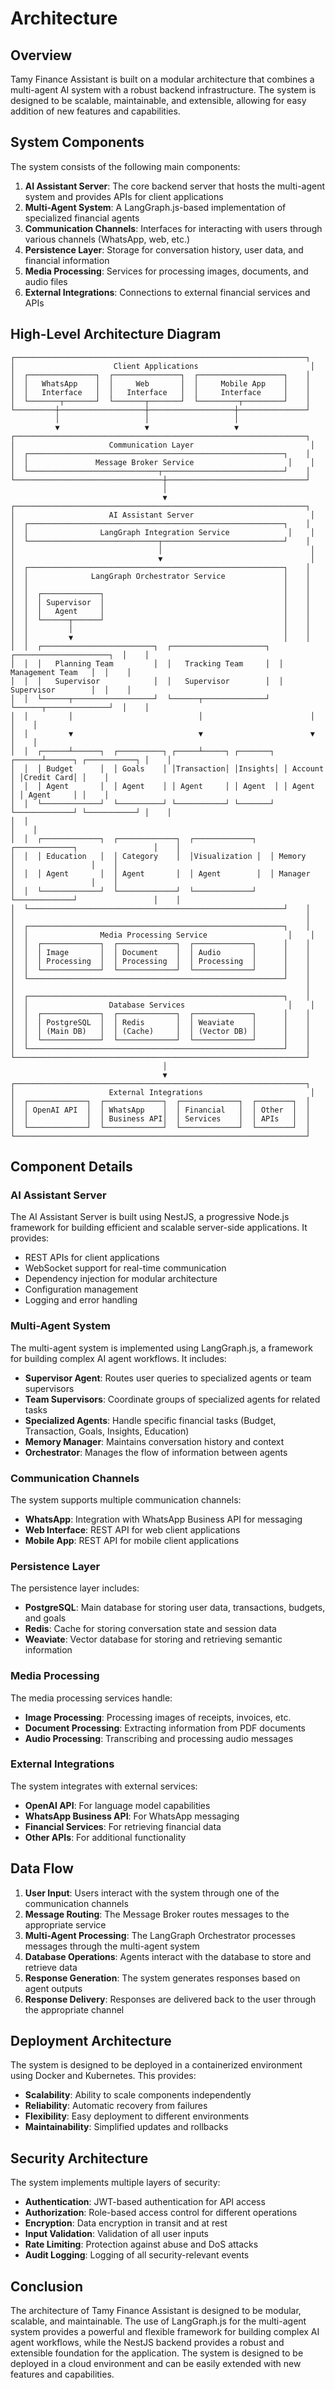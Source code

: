 # Architecture

## Overview

Tamy Finance Assistant is built on a modular architecture that combines a multi-agent AI system with a robust backend infrastructure. The system is designed to be scalable, maintainable, and extensible, allowing for easy addition of new features and capabilities.

## System Components

The system consists of the following main components:

1. **AI Assistant Server**: The core backend server that hosts the multi-agent system and provides APIs for client applications
2. **Multi-Agent System**: A LangGraph.js-based implementation of specialized financial agents
3. **Communication Channels**: Interfaces for interacting with users through various channels (WhatsApp, web, etc.)
4. **Persistence Layer**: Storage for conversation history, user data, and financial information
5. **Media Processing**: Services for processing images, documents, and audio files
6. **External Integrations**: Connections to external financial services and APIs

## High-Level Architecture Diagram

```
┌─────────────────────────────────────────────────────────────────┐
│                      Client Applications                         │
│  ┌───────────────┐  ┌───────────────┐  ┌───────────────────┐    │
│  │   WhatsApp    │  │     Web       │  │     Mobile App    │    │
│  │   Interface   │  │   Interface   │  │     Interface     │    │
│  └───────┬───────┘  └───────┬───────┘  └─────────┬─────────┘    │
└─────────┼───────────────────┼───────────────────┼───────────────┘
          │                   │                   │
          ▼                   ▼                   ▼
┌─────────────────────────────────────────────────────────────────┐
│                     Communication Layer                          │
│  ┌─────────────────────────────────────────────────────────┐    │
│  │               Message Broker Service                     │    │
│  └─────────────────────────────┬───────────────────────────┘    │
└─────────────────────────────────┼───────────────────────────────┘
                                  │
                                  ▼
┌─────────────────────────────────────────────────────────────────┐
│                     AI Assistant Server                          │
│  ┌─────────────────────────────────────────────────────────┐    │
│  │                LangGraph Integration Service             │    │
│  └─────────────────────────────┬───────────────────────────┘    │
│                                │                                 │
│                                ▼                                 │
│  ┌─────────────────────────────────────────────────────────┐    │
│  │              LangGraph Orchestrator Service             │    │
│  │                                                         │    │
│  │  ┌─────────────┐                                        │    │
│  │  │ Supervisor  │                                        │    │
│  │  │   Agent     │                                        │    │
│  │  └──────┬──────┘                                        │    │
│  │         │                                               │    │
│  │         ▼                                               │    │
│  │  ┌─────────────────────────┐  ┌─────────────────────┐  ┌─────────────────────┐  │    │
│  │  │   Planning Team         │  │   Tracking Team     │  │   Management Team   │  │    │
│  │  │   Supervisor            │  │   Supervisor        │  │   Supervisor        │  │    │
│  │  └──────┬──────────────────┘  └──────┬──────────────┘  └──────┬──────────────┘  │    │
│  │         │                            │                        │                 │    │
│  │         ▼                            ▼                        ▼                 │    │
│  │  ┌──────┴──────┐  ┌──────────┐ ┌─────┴─────┐ ┌───────┐ ┌──────┴──────┐ ┌───────────┐ │    │
│  │  │ Budget      │  │ Goals    │ │Transaction│ │Insights│ │ Account     │ │Credit Card│ │    │
│  │  │ Agent       │  │ Agent    │ │ Agent     │ │ Agent  │ │ Agent       │ │ Agent     │ │    │
│  │  └─────────────┘  └──────────┘ └───────────┘ └───────┘ └─────────────┘ └───────────┘ │    │
│  │                                                                                      │    │
│  │  ┌─────────────┐  ┌─────────────┐  ┌─────────────┐  ┌─────────────┐                 │    │
│  │  │ Education   │  │ Category    │  │Visualization │  │ Memory      │                 │    │
│  │  │ Agent       │  │ Agent       │  │ Agent        │  │ Manager     │                 │    │
│  │  └─────────────┘  └─────────────┘  └─────────────┘  └─────────────┘                 │    │
│  └─────────────────────────────────────────────────────────┘    │
│                                                                 │
│  ┌─────────────────────────────────────────────────────────┐    │
│  │                Media Processing Service                  │    │
│  │  ┌─────────────┐  ┌─────────────┐  ┌─────────────┐      │    │
│  │  │ Image       │  │ Document    │  │ Audio       │      │    │
│  │  │ Processing  │  │ Processing  │  │ Processing  │      │    │
│  │  └─────────────┘  └─────────────┘  └─────────────┘      │    │
│  └─────────────────────────────────────────────────────────┘    │
│                                                                 │
│  ┌─────────────────────────────────────────────────────────┐    │
│  │                  Database Services                       │    │
│  │  ┌─────────────┐  ┌─────────────┐  ┌─────────────┐      │    │
│  │  │ PostgreSQL  │  │ Redis       │  │ Weaviate    │      │    │
│  │  │ (Main DB)   │  │ (Cache)     │  │ (Vector DB) │      │    │
│  │  └─────────────┘  └─────────────┘  └─────────────┘      │    │
│  └─────────────────────────────────────────────────────────┘    │
└─────────────────────────────────────────────────────────────────┘
                                  │
                                  ▼
┌─────────────────────────────────────────────────────────────────┐
│                     External Integrations                        │
│  ┌─────────────┐  ┌─────────────┐  ┌─────────────┐  ┌────────┐  │
│  │ OpenAI API  │  │ WhatsApp    │  │ Financial   │  │ Other  │  │
│  │             │  │ Business API│  │ Services    │  │ APIs   │  │
│  └─────────────┘  └─────────────┘  └─────────────┘  └────────┘  │
└─────────────────────────────────────────────────────────────────┘
```

## Component Details

### AI Assistant Server

The AI Assistant Server is built using NestJS, a progressive Node.js framework for building efficient and scalable server-side applications. It provides:

- REST APIs for client applications
- WebSocket support for real-time communication
- Dependency injection for modular architecture
- Configuration management
- Logging and error handling

### Multi-Agent System

The multi-agent system is implemented using LangGraph.js, a framework for building complex AI agent workflows. It includes:

- **Supervisor Agent**: Routes user queries to specialized agents or team supervisors
- **Team Supervisors**: Coordinate groups of specialized agents for related tasks
- **Specialized Agents**: Handle specific financial tasks (Budget, Transaction, Goals, Insights, Education)
- **Memory Manager**: Maintains conversation history and context
- **Orchestrator**: Manages the flow of information between agents

### Communication Channels

The system supports multiple communication channels:

- **WhatsApp**: Integration with WhatsApp Business API for messaging
- **Web Interface**: REST API for web client applications
- **Mobile App**: REST API for mobile client applications

### Persistence Layer

The persistence layer includes:

- **PostgreSQL**: Main database for storing user data, transactions, budgets, and goals
- **Redis**: Cache for storing conversation state and session data
- **Weaviate**: Vector database for storing and retrieving semantic information

### Media Processing

The media processing services handle:

- **Image Processing**: Processing images of receipts, invoices, etc.
- **Document Processing**: Extracting information from PDF documents
- **Audio Processing**: Transcribing and processing audio messages

### External Integrations

The system integrates with external services:

- **OpenAI API**: For language model capabilities
- **WhatsApp Business API**: For WhatsApp messaging
- **Financial Services**: For retrieving financial data
- **Other APIs**: For additional functionality

## Data Flow

1. **User Input**: Users interact with the system through one of the communication channels
2. **Message Routing**: The Message Broker routes messages to the appropriate service
3. **Multi-Agent Processing**: The LangGraph Orchestrator processes messages through the multi-agent system
4. **Database Operations**: Agents interact with the database to store and retrieve data
5. **Response Generation**: The system generates responses based on agent outputs
6. **Response Delivery**: Responses are delivered back to the user through the appropriate channel

## Deployment Architecture

The system is designed to be deployed in a containerized environment using Docker and Kubernetes. This provides:

- **Scalability**: Ability to scale components independently
- **Reliability**: Automatic recovery from failures
- **Flexibility**: Easy deployment to different environments
- **Maintainability**: Simplified updates and rollbacks

## Security Architecture

The system implements multiple layers of security:

- **Authentication**: JWT-based authentication for API access
- **Authorization**: Role-based access control for different operations
- **Encryption**: Data encryption in transit and at rest
- **Input Validation**: Validation of all user inputs
- **Rate Limiting**: Protection against abuse and DoS attacks
- **Audit Logging**: Logging of all security-relevant events

## Conclusion

The architecture of Tamy Finance Assistant is designed to be modular, scalable, and maintainable. The use of LangGraph.js for the multi-agent system provides a powerful and flexible framework for building complex AI agent workflows, while the NestJS backend provides a robust and extensible foundation for the application. The system is designed to be deployed in a cloud environment and can be easily extended with new features and capabilities.
